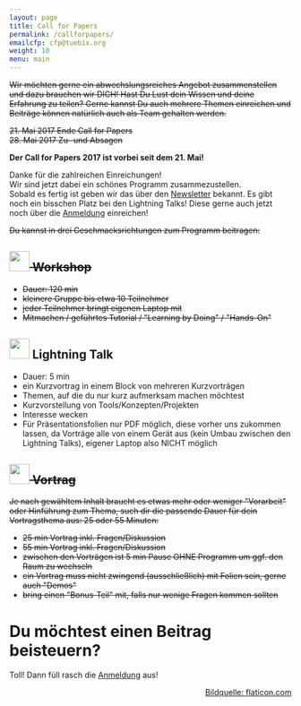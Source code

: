 ```yaml
---
layout: page
title: Call for Papers
permalink: /callforpapers/
emailcfp: cfp@tuebix.org
weight: 10
menu: main
---
```



<strike>
Wir möchten gerne ein abwechslungsreiches Angebot zusammenstellen und dazu brauchen wir DICH!
Hast Du Lust dein Wissen und deine Erfahrung zu teilen?
Gerne kannst Du auch mehrere Themen einreichen und Beitr&auml;ge k&ouml;nnen natürlich auch als Team gehalten werden.
<p>
21. Mai 2017 Ende Call for Papers<br/>
28. Mai 2017 Zu- und Absagen
</p>
</strike>

<span style="font-weight: bold;">Der Call for Papers 2017 ist vorbei seit dem 21. Mai!<br/></span>  

Danke für die zahlreichen Einreichungen!<br/>
Wir sind jetzt dabei ein schönes Programm zusammezustellen.<br/>
Sobald es fertig ist geben wir das über den <a href="http://www.tuebix.org/newsletter">Newsletter</a> bekannt.
Es gibt noch ein bisschen Platz bei den Lightning Talks! Diese gerne auch jetzt noch über die <a href="https://cfp.tuebix.org" target="_blank">Anmeldung</a> einreichen! 

<!--
Bei den <a href="http://www.tuebix.org/2016/programm/nachzuegler-und-kurzentschlossene-lightning-talks-fuer-kurzentschlossene/">Lightning Talks haben wir noch etwas Platz für Nachzügler freigehalten.
-->

<strike>
Du kannst in drei Geschmacksrichtungen zum Programm beitragen:

<h2><span><img height="36" width="36" src="../images/workshop.svg"></span> Workshop</h2>

  * Dauer: 120 min
  * kleinere Gruppe bis etwa 10 Teilnehmer
  * jeder Teilnehmer bringt eigenen Laptop mit
  * Mitmachen / geführtes Tutorial / "Learning by Doing" / "Hands-On" 
</strike>

<h2><span><img height="36" width="36" src="../images/lightning.svg"></span> Lightning Talk</h2>

  * Dauer: 5 min
  * ein Kurzvortrag in einem Block von mehreren Kurzvorträgen
  * Themen, auf die du nur kurz aufmerksam machen möchtest
  * Kurzvorstellung von Tools/Konzepten/Projekten
  * Interesse wecken
  * Für Präsentationsfolien nur PDF möglich, diese vorher uns zukommen lassen, da Vorträge alle von einem Gerät aus (kein Umbau zwischen den Lightning Talks), eigener Laptop also NICHT möglich

<strike>
<h2><span><img height="36" width="36" src="../images/talk.svg"></span> Vortrag</h2>

  Je nach gewähltem Inhalt braucht es etwas mehr oder weniger "Vorarbeit" oder Hinführung zum Thema, such dir die passende Dauer für dein Vortragsthema aus: 25 oder 55 Minuten:

  * 25 min Vortrag inkl. Fragen/Diskussion
  * 55 min Vortrag inkl. Fragen/Diskussion
  * zwischen den Vorträgen ist 5 min Pause OHNE Programm um ggf. den Raum zu wechseln
  * ein Vortrag muss nicht zwingend (ausschließlich) mit Folien sein, gerne auch "Demos"
  * bring einen "Bonus-Teil" mit, falls nur wenige Fragen kommen sollten

</strike>

# Du möchtest einen Beitrag beisteuern?

Toll! Dann füll rasch die <a href="https://cfp.tuebix.org" target="_blank">Anmeldung</a> aus! 
<!-- Wir haben viele kleine Räume und können somit einige Workshops anbieten. Falls dein Vortrag auch als Workshop möglich wäre, markiere das bitte entsprechend! -->

<p style="text-align: right;"><a href="http://www.flaticon.com" target="_blank">Bildquelle: flaticon.com</a></p>


